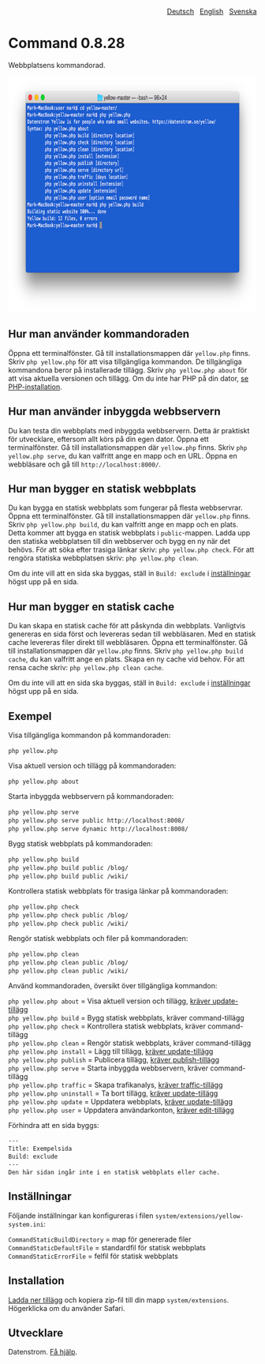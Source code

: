<p align="right" role="navigation"><a href="README-de.md">Deutsch</a> &nbsp; <a href="README.md">English</a> &nbsp; <a href="README-sv.md">Svenska</a></p>

Command 0.8.28
==============
Webbplatsens kommandorad.

<p align="center"><img src="command-screenshot.png?raw=true" width="794" height="478" alt="Skärmdump"></p>

## Hur man använder kommandoraden

Öppna ett terminalfönster. Gå till installationsmappen där `yellow.php` finns. Skriv `php yellow.php` för att visa tillgängliga kommandon. De tillgängliga kommandona beror på installerade tillägg. Skriv `php yellow.php about` för att visa aktuella versionen och tillägg. Om du inte har PHP på din dator, [se PHP-installation](https://www.php.net/manual/en/install.php).

## Hur man använder inbyggda webbservern

Du kan testa din webbplats med inbyggda webbservern. Detta är praktiskt för utvecklare, eftersom allt körs på din egen dator. Öppna ett terminalfönster. Gå till installationsmappen där `yellow.php` finns. Skriv `php yellow.php serve`, du kan valfritt ange en mapp och en URL. Öppna en webbläsare och gå till `http://localhost:8000/`.

## Hur man bygger en statisk webbplats

Du kan bygga en statisk webbplats som fungerar på flesta webbservrar. Öppna ett terminalfönster. Gå till installationsmappen där `yellow.php` finns. Skriv `php yellow.php build`, du kan valfritt ange en mapp och en plats. Detta kommer att bygga en statisk webbplats i `public`-mappen. Ladda upp den statiska webbplatsen till din webbserver och bygg en ny när det behövs. För att söka efter trasiga länkar skriv: `php yellow.php check`. För att rengöra statiska webbplatsen skriv: `php yellow.php clean`.

Om du inte vill att en sida ska byggas, ställ in `Build: exclude` i [inställningar](https://github.com/datenstrom/yellow-extensions/tree/master/source/core#settings) högst upp på en sida.

## Hur man bygger en statisk cache

Du kan skapa en statisk cache för att påskynda din webbplats. Vanligtvis genereras en sida först och levereras sedan till webbläsaren. Med en statisk cache levereras filer direkt till webbläsaren. Öppna ett terminalfönster. Gå till installationsmappen där `yellow.php` finns. Skriv `php yellow.php build cache`, du kan valfritt ange en plats. Skapa en ny cache vid behov. För att rensa cache skriv: `php yellow.php clean cache`.

Om du inte vill att en sida ska byggas, ställ in `Build: exclude` i [inställningar](https://github.com/datenstrom/yellow-extensions/tree/master/source/core#settings) högst upp på en sida.

## Exempel

Visa tillgängliga kommandon på kommandoraden:

`php yellow.php`

Visa aktuell version och tillägg på kommandoraden:
 
`php yellow.php about`

Starta inbyggda webbservern på kommandoraden:

`php yellow.php serve`  
`php yellow.php serve public http://localhost:8008/`  
`php yellow.php serve dynamic http://localhost:8008/`  

Bygg statisk webbplats på kommandoraden: 

`php yellow.php build`  
`php yellow.php build public /blog/`  
`php yellow.php build public /wiki/`  

Kontrollera statisk webbplats för trasiga länkar på kommandoraden:

`php yellow.php check`  
`php yellow.php check public /blog/`  
`php yellow.php check public /wiki/`  

Rengör statisk webbplats och filer på kommandoraden:

`php yellow.php clean`  
`php yellow.php clean public /blog/`  
`php yellow.php clean public /wiki/`  

Använd kommandoraden, översikt över tillgängliga kommandon:

`php yellow.php about` = Visa aktuell version och tillägg, [kräver update-tillägg](https://github.com/datenstrom/yellow-extensions/tree/master/source/update)  
`php yellow.php build` = Bygg statisk webbplats, kräver command-tillägg  
`php yellow.php check` = Kontrollera statisk webbplats, kräver command-tillägg  
`php yellow.php clean` = Rengör statisk webbplats, kräver command-tillägg  
`php yellow.php install` = Lägg till tillägg, [kräver update-tillägg](https://github.com/datenstrom/yellow-extensions/tree/master/source/update)  
`php yellow.php publish` = Publicera tillägg, [kräver publish-tillägg](https://github.com/datenstrom/yellow-extensions/tree/master/source/publish)  
`php yellow.php serve` = Starta inbyggda webbservern, kräver command-tillägg  
`php yellow.php traffic` = Skapa trafikanalys, [kräver traffic-tillägg](https://github.com/datenstrom/yellow-extensions/tree/master/source/traffic)  
`php yellow.php uninstall` = Ta bort tillägg, [kräver update-tillägg](https://github.com/datenstrom/yellow-extensions/tree/master/source/update)  
`php yellow.php update` = Uppdatera webbplats, [kräver update-tillägg](https://github.com/datenstrom/yellow-extensions/tree/master/source/update)  
`php yellow.php user` = Uppdatera användarkonton, [kräver edit-tillägg](https://github.com/datenstrom/yellow-extensions/tree/master/source/edit)  

Förhindra att en sida byggs:

    ---
    Title: Exempelsida
    Build: exclude
    ---
    Den här sidan ingår inte i en statisk webbplats eller cache.

## Inställningar

Följande inställningar kan konfigureras i filen `system/extensions/yellow-system.ini`:

`CommandStaticBuildDirectory` = map för genererade filer  
`CommandStaticDefaultFile` = standardfil för statisk webbplats  
`CommandStaticErrorFile` = felfil för statisk webbplats  

## Installation

[Ladda ner tillägg](https://github.com/datenstrom/yellow-extensions/raw/master/zip/command.zip) och kopiera zip-fil till din mapp `system/extensions`. Högerklicka om du använder Safari.

## Utvecklare

Datenstrom. [Få hjälp](https://datenstrom.se/sv/yellow/help/).
